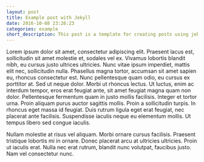 ```yaml
---
layout: post
title: Example post with Jekyll
date: 2016-10-08 23:26:23
categories: example
short_description: This post is a template for creating posts using jekyll
---
```

Lorem ipsum dolor sit amet, consectetur adipiscing elit. Praesent lacus est, sollicitudin sit amet molestie et, sodales vel ex. Vivamus lobortis blandit nibh, eu cursus justo ultrices ultricies. Nunc vitae ipsum imperdiet, mattis elit nec, sollicitudin nulla. Phasellus magna tortor, accumsan sit amet sapien eu, rhoncus consectetur est. Nunc pellentesque quam odio, eu cursus ex porttitor at. Sed ut neque dolor. Morbi ut rhoncus lectus. Ut luctus, enim ac interdum tempor, eros erat feugiat ante, sit amet feugiat magna quam non dolor. Pellentesque fermentum quam in justo mollis facilisis. Integer et tortor urna. Proin aliquam purus auctor sagittis mollis. Proin a sollicitudin turpis. In rhoncus eget massa id feugiat. Duis rutrum ligula eget erat feugiat, nec placerat ante facilisis. Suspendisse iaculis neque eu elementum mollis. Ut tempus libero sed congue iaculis.

Nullam molestie at risus vel aliquam. Morbi ornare cursus facilisis. Praesent tristique lobortis mi in ornare. Donec placerat arcu at ultricies ultricies. Proin ut iaculis erat. Nulla nec erat rutrum, blandit nunc volutpat, faucibus justo. Nam vel consectetur nunc.
